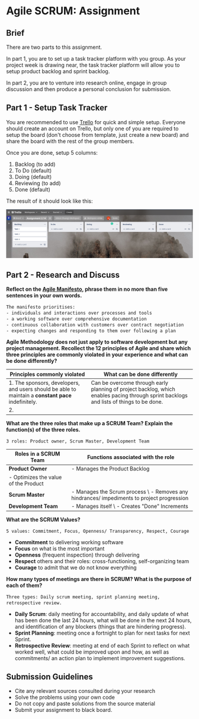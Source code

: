 # Agile SCRUM: Assignment

## Brief

There are two parts to this assignment. 

In part 1, you are to set up a task tracker platform with you group. As your project week is drawing near, the task tracker platform will allow you to setup product backlog and sprint backlog.

In part 2, you are to venture into research online, engage in group discussion and then produce a personal conclusion for submission.

## Part 1 - Setup Task Tracker

You are recommended to use [Trello](https://trello.com/) for quick and simple setup. Everyone should create an account on Trello, but only one of you are required to setup the board (don't choose from template, just create a new board) and share the board with the rest of the group members. 

Once you are done, setup 5 columns:
1. Backlog (to add)
1. To Do (default)
1. Doing (default)
1. Reviewing (to add)
1. Done (default)

The result of it should look like this:

<img src="./assets/images/trello.png" />

## Part 2 - Research and Discuss

__Reflect on the [Agile Manifesto](https://agilemanifesto.org/), phrase them in no more than five sentences in your own words.__

```
The manifesto prioritises:
- individuals and interactions over processes and tools
- a working software over comprehensive documentation
- continuous collaboration with customers over contract negotiation
- expecting changes and responding to them over following a plan
```


__Agile Methodology does not just apply to software development but any project management. Recollect the 12 principles of Agile and share which three principles are commonly violated in your experience and what can be done differently?__

| **Principles commonly violated** | **What can be done differently** |
|----------------------------------|----------------------------------|
|1. The sponsors, developers, and users should be able to maintain a **constant pace** indefinitely.| Can be overcome through early planning of project backlog, which enables pacing through sprint backlogs and lists of things to be done.|
|2. |   |


__What are the three roles that make up a SCRUM Team? Explain the function(s) of the three roles.__

```
3 roles: Product owner, Scrum Master, Development Team
```
| **Roles in a SCRUM Team** | **Functions associated with the role** |
|---------------------------|----------------------------------------|
| **Product Owner** | - Manages the Product Backlog 
 - Optimizes the value of the Product |
| **Scrum Master** | - Manages the Scrum process \ - Removes any hindrances/ impediments to project progression |
| **Development Team** | - Manages itself \ - Creates "Done" Increments|


__What are the SCRUM Values?__

```
5 values: Commitment, Focus, Openness/ Transparency, Respect, Courage
```
- **Commitment** to delivering working software
- **Focus** on what is the most important
- **Openness** (frequent inspection) through delivering
- **Respect** others and their roles: cross-functioning, self-organizing team
- **Courage** to admit that we do not know everything


__How many types of meetings are there in SCRUM? What is the purpose of each of them?__
```
Three types: Daily scrum meeting, sprint planning meeting, retrospective review.
```
- **Daily Scrum**: daily meeting for accountability, and daily update of what has been done the last 24 hours, what will be done in the next 24 hours, and identification of any blockers (things that are hindering progress).
- **Sprint Planning**: meeting once a fortnight to plan for next tasks for next Sprint. 
- **Retrospective Review**: meeting at end of each Sprint to reflect on what worked well, what could be improved upon and how, as well as commitments/ an action plan to implement improvement suggestions.


## Submission Guidelines

- Cite any relevant sources consulted during your research
- Solve the problems using your own code
- Do not copy and paste solutions from the source material
- Submit your assignment to black board.
